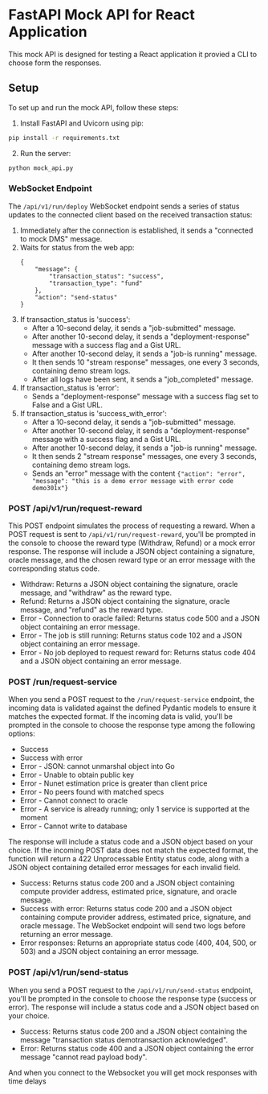 # FastAPI Mock API for React Application

This mock API is designed for testing a React application it provied a CLI to choose form the responses.

## Setup

To set up and run the mock API, follow these steps:

1. Install FastAPI and Uvicorn using pip:

```bash
pip install -r requirements.txt
```
2. Run the server:

```bash 
python mock_api.py
```

### WebSocket Endpoint

The `/api/v1/run/deploy` WebSocket endpoint sends a series of status updates to the connected client based on the received transaction status:

1. Immediately after the connection is established, it sends a "connected to mock DMS" message.
2. Waits for status from the web app:
    ```
    {
        "message": {
            "transaction_status": "success",
            "transaction_type": "fund"
        },
        "action": "send-status"
    }
    ```
3. If transaction_status is 'success':
    - After a 10-second delay, it sends a "job-submitted" message.
    - After another 10-second delay, it sends a "deployment-response" message with a success flag and a Gist URL.
    - After another 10-second delay, it sends a "job-is running" message.
    - It then sends 10 "stream response" messages, one every 3 seconds, containing demo stream logs.
    - After all logs have been sent, it sends a "job_completed" message.
4. If transaction_status is 'error':
    - Sends a "deployment-response" message with a success flag set to False and a Gist URL.
5. If transaction_status is 'success_with_error':
    - After a 10-second delay, it sends a "job-submitted" message.
    - After another 10-second delay, it sends a "deployment-response" message with a success flag and a Gist URL.
    - After another 10-second delay, it sends a "job-is running" message.
    - It then sends 2 "stream response" messages, one every 3 seconds, containing demo stream logs.
    - Sends an "error" message with the content `{"action": "error", "message": "this is a demo error message with error code demo301x"}`




### POST /api/v1/run/request-reward

This POST endpoint simulates the process of requesting a reward. When a POST request is sent to `/api/v1/run/request-reward`, you'll be prompted in the console to choose the reward type (Withdraw, Refund) or a mock error response. The response will include a JSON object containing a signature, oracle message, and the chosen reward type or an error message with the corresponding status code.

- Withdraw: Returns a JSON object containing the signature, oracle message, and "withdraw" as the reward type.
- Refund: Returns a JSON object containing the signature, oracle message, and "refund" as the reward type.
- Error - Connection to oracle failed: Returns status code 500 and a JSON object containing an error message.
- Error - The job is still running: Returns status code 102 and a JSON object containing an error message.
- Error - No job deployed to request reward for: Returns status code 404 and a JSON object containing an error message.

 

### POST /run/request-service

When you send a POST request to the `/run/request-service` endpoint, the incoming data is validated against the defined Pydantic models to ensure it matches the expected format. If the incoming data is valid, you'll be prompted in the console to choose the response type among the following options:

- Success
- Success with error
- Error - JSON: cannot unmarshal object into Go
- Error - Unable to obtain public key
- Error - Nunet estimation price is greater than client price
- Error - No peers found with matched specs
- Error - Cannot connect to oracle
- Error - A service is already running; only 1 service is supported at the moment
- Error - Cannot write to database

The response will include a status code and a JSON object based on your choice. If the incoming POST data does not match the expected format, the function will return a 422 Unprocessable Entity status code, along with a JSON object containing detailed error messages for each invalid field.

- Success: Returns status code 200 and a JSON object containing compute provider address, estimated price, signature, and oracle message.
- Success with error: Returns status code 200 and a JSON object containing compute provider address, estimated price, signature, and oracle message. The WebSocket endpoint will send two logs before returning an error message.
- Error responses: Returns an appropriate status code (400, 404, 500, or 503) and a JSON object containing an error message.




### POST /api/v1/run/send-status

When you send a POST request to the `/api/v1/run/send-status` endpoint, you'll be prompted in the console to choose the response type (success or error). The response will include a status code and a JSON object based on your choice.

- Success: Returns status code 200 and a JSON object containing the message "transaction status demotransaction acknowledged".
- Error: Returns status code 400 and a JSON object containing the error message "cannot read payload body".


And when you connect to the Websocket you will get mock responses with time delays  
